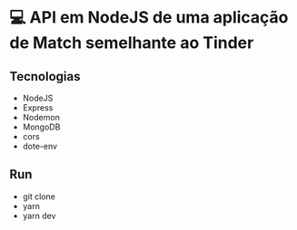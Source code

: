 # :computer: API em NodeJS de uma aplicação de Match semelhante ao Tinder 


## Tecnologias

 - NodeJS
 - Express
 - Nodemon
 - MongoDB
 - cors
 - dote-env
 
 
## Run
 - git clone
 - yarn
 - yarn dev
 
